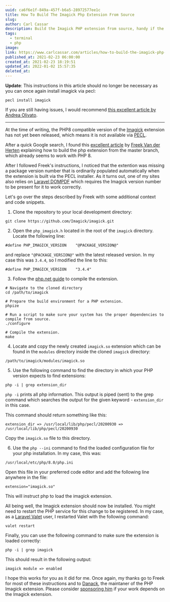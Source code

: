 ```yaml
---
uuid: ca6f6e1f-849a-457f-b6a5-28972577ee1c
title: How To Build The Imagick Php Extension From Source
slug: 
author: Carl Cassar
description: Build the Imagick PHP extension from source, handy if the version you are after has not been released via PECL.
tags:
  - terminal
  - php
image: 
link: https://www.carlcassar.com/articles/how-to-build-the-imagick-php-extension-from-source
published_at: 2021-02-23 06:00:00
created_at: 2021-02-23 18:19:51
updated_at: 2022-01-02 15:57:35
deleted_at:
---
```

**Update**: This instructions in this article should no longer be necessary as you can once again install imagick via pecl:

```
pecl install imagick
```

If you are still having issues, I would recommend [this excellent article by Andrea Olivato](https://coding.andreaolivato.com/fix-ld-library-not-found-for-lgomp-when-installing-imagick-35-via-php-pecl-on-mac).

---

At the time of writing, the PHP8 compatible version of the [Imagick](https://github.com/Imagick/imagick) extension has not yet been released, which means it is not available via [PECL](https://pecl.php.net/).

After a quick Google search, I found this [excellent article](https://freek.dev/1845-building-the-imagick-php-extension-from-master) by [Freek Van der Herten](https://twitter.com/freekmurze) explaining how to build the php extension from the master branch, which already seems to work with PHP 8.

After I followed Freek's instructions, I noticed that the extention was missing a package version number that is ordinarily populated automatically when the extension is built via the PECL installer. As it turns out, one of my sites also relies on [Laravel DOMPDF](https://github.com/barryvdh/laravel-dompdf) which requires the Imagick version number to be present for it to work correctly.

Let's go over the steps described by Freek with some additional context and code snippets.

1. Clone the repository to your local development directory:

```
git clone https://github.com/Imagick/imagick.git
```

2. Open the `php_imagick.h` located in the root of the `imagick` directory. Locate the following line:

```
#define PHP_IMAGICK_VERSION    "@PACKAGE_VERSION@"
```

and replace `"@PACKAGE_VERSION@"` with the latest released version. In my case this was `3.4.4`, so I modified the line to this:

```
#define PHP_IMAGICK_VERSION    "3.4.4"
```

3. Follow the [php.net guide](https://www.php.net/manual/en/install.pecl.phpize.php) to compile the extension.

```
# Navigate to the cloned directory
cd /path/to/imagick

# Prepare the build environment for a PHP extension.
phpize

# Run a script to make sure your system has the proper dependencies to compile from source.
./configure

# Compile the extension.
make
```

4. Locate and copy the newly created `imagick.so` extension which can be found in the `modules` directory inside the cloned `imagick` directory:

```
/path/to/imagick/modules/imagick.so
```

5. Use the following command to find the directory in which your PHP version expects to find extensions:

```
php -i | grep extension_dir
```

`php -i` prints all php information. This output is piped (sent) to the grep command which searches the output for the given keyword - `extension_dir` in this case.

This command should return something like this:

```
extension_dir => /usr/local/lib/php/pecl/20200930 => /usr/local/lib/php/pecl/20200930
```

Copy the `imagick.so` file to this directory.

6. Use the `php --ini` command to find the loaded configuration file for your php installation. In my case, this was:

```
/usr/local/etc/php/8.0/php.ini
```

Open this file in your preferred code editor and add the following line anywhere in the file:

```
extension="imagick.so"
```

This will instruct php to load the imagick extension. 

All being well, the Imagick extension should now be installed. You might need to restart the PHP service for this change to be registered. In my case, as a [Laravel Valet](https://laravel.com/docs/8.x/valet) user, I restarted Valet with the following command:

```
valet restart
```

Finally, you can use the following command to make sure the extension is loaded correctly:

```
php -i | grep imagick
```

This should result in the following output:

```
imagick module => enabled
```

I hope this works for you as it did for me. Once again, my thanks go to Freek for most of these instructions and to [Danack](https://twitter.com/MrDanack), the maintaner of the PHP Imagick extension. Please consider [sponsoring him](https://github.com/sponsors/Danack) if your work depends on the Imagick extension.
